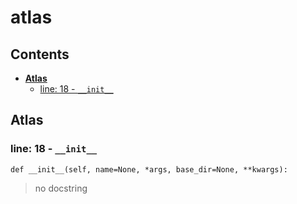# atlas

## Contents

* [**Atlas**](atlas.md#atlas)
  * [line: 18 - `__init__`](atlas.md#line-18---__init__)

## **Atlas**

### line: 18 - `__init__`

```text
def __init__(self, name=None, *args, base_dir=None, **kwargs):
```

> no docstring

